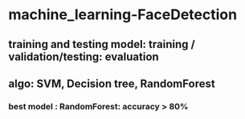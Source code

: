 # machine_learning-FaceDetection
## training and testing model: training / validation/testing: evaluation 
## algo: SVM, Decision tree, RandomForest
### best model : RandomForest: accuracy >  80%
